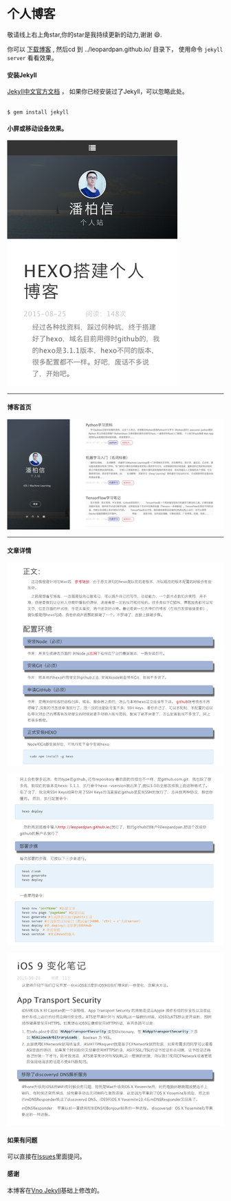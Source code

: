 # 个人博客    


敬请线上右上角star,你的star是我持续更新的动力,谢谢 😄.


你可以 [下载博客](https://github.com/leopardpan/leopardpan.github.io/archive/master.zip) , 然后cd 到 ../leopardpan.github.io/ 目录下， 使用命令 `jekyll server` 看看效果。


#### 安装Jekyll

[Jekyll中文官方文档](http://jekyll.bootcss.com/) ， 如果你已经安装过了Jekyll，可以忽略此处。

```

$ gem install jekyll

```

#### 小屏或移动设备效果。




![](/assets/images/img5.png)

***

#### 博客首页   



![](/assets/images/img4.png)   

***  

#### 文章详情   



![](/assets/images/img3.png)


![](/assets/images/img2.png)


![](/assets/images/img1.png)


#### 如果有问题      
可以直接在[Issues](https://github.com/leopardpan/leopardpan.github.io/issues)里面提问。        


#### 感谢   
本博客在[Vno Jekyll](https://github.com/onevcat/vno-jekyll)基础上修改的。  